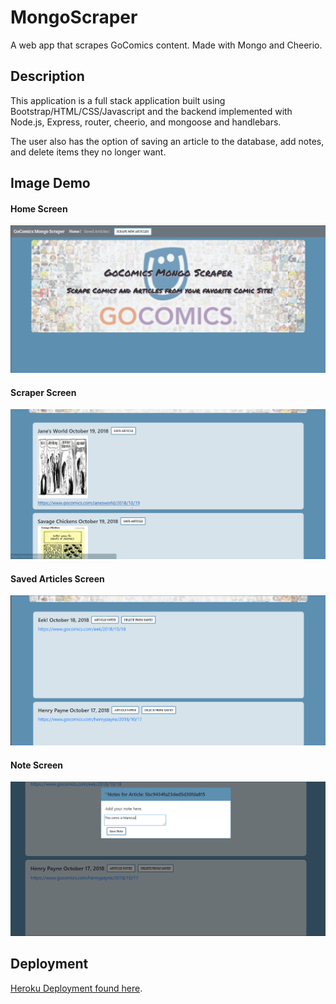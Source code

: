 # MongoScraper
A web app that scrapes GoComics content. Made with Mongo and Cheerio.

## Description

This application is a full stack application built using Bootstrap/HTML/CSS/Javascript and the backend implemented with Node.js, Express, router, cheerio, and mongoose and handlebars.

The user also has the option of saving an article to the database, add notes, and delete items they no longer want.

## Image Demo
#### Home Screen
![Home](https://github.com/Bangarng/MongoScraper/blob/master/public/assets/images/demo/home.PNG)

#### Scraper Screen
![Scraper](./public/assets/images/demo/scrape.png)

#### Saved Articles Screen
![Saved](./public/assets/images/demo/saved.png)

#### Note Screen
![Note](./public/assets/images/demo/note.png)

## Deployment

[Heroku Deployment found here](https://go-comics-mongo-scraper.herokuapp.com/).
